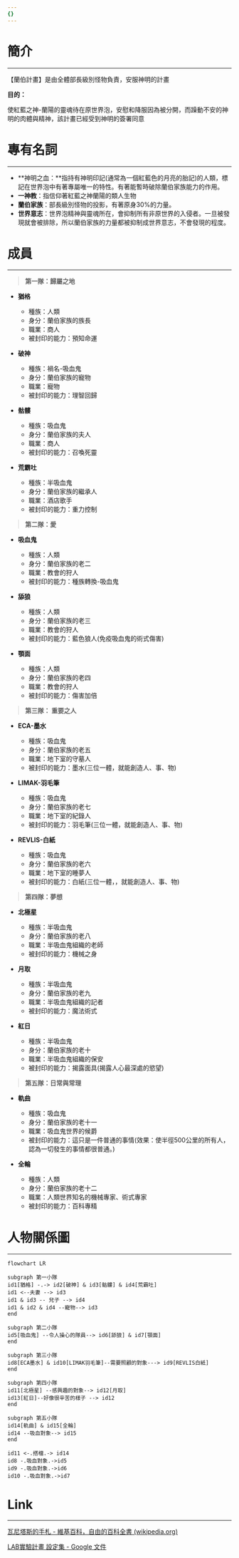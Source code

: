 ```yaml
---
{}
---
```

# 簡介

---

【蘭伯計畫】是由全體部長級別怪物負責，安服神明的計畫

**目的：**  
  
使紅藍之神-蘭陽的靈魂待在原世界泡，安慰和降服因為被分開，而躁動不安的神明的肉體與精神，該計畫已經受到神明的簽署同意

# 專有名詞

---

- **神明之血：**指持有神明印記(通常為一個紅藍色的月亮的胎記)的人類，標記在世界泡中有著專屬唯一的特性。有著能暫時破除蘭伯家族能力的作用。
- **一神教**：指信仰著紅藍之神蘭陽的類人生物
- **蘭伯家族**：部長級別怪物的投影，有著原身30%的力量。
- **世界意志**：世界泡精神與靈魂所在，會抑制所有非原世界的入侵者。一旦被發現就會被排除，所以蘭伯家族的力量都被抑制成世界意志，不會發現的程度。

# 成員

---

> **第一隊：歸屬之地**

- **猶格**
    - 種族：人類
    - 身分：蘭伯家族的族長
    - 職業：商人
    - 被封印的能力：預知命運

- **破神**
    - 種族：禍名-吸血鬼
    - 身分：蘭伯家族的寵物
    - 職業：寵物
    - 被封印的能力：理智回歸

- **骷髏**
    - 種族：吸血鬼
    - 身分：蘭伯家族的夫人
    - 職業：商人
    - 被封印的能力：召喚死靈

- **荒霸吐**
    - 種族：半吸血鬼
    - 身分：蘭伯家族的繼承人
    - 職業：酒店歌手
    - 被封印的能力：重力控制

> **第二隊：愛**

- **吸血鬼**
    - 種族：人類
    - 身分：蘭伯家族的老二
    - 職業：教會的狩人
    - 被封印的能力：種族轉換-吸血鬼

- **舔狼**
    - 種族：人類
    - 身分：蘭伯家族的老三
    - 職業：教會的狩人
    - 被封印的能力：藍色狼人(免疫吸血鬼的術式傷害)

- **顎面**
    - 種族：人類
    - 身分：蘭伯家族的老四
    - 職業：教會的狩人
    - 被封印的能力：傷害加倍

> **第三隊： 重要之人**

- **ECA-墨水**
    - 種族：吸血鬼
    - 身分：蘭伯家族的老五
    - 職業：地下室的守墓人
    - 被封印的能力：墨水(三位一體，就能創造人、事、物)

- **LIMAK-羽毛筆**
    - 種族：吸血鬼
    - 身分：蘭伯家族的老七
    - 職業：地下室的紀錄人
    - 被封印的能力：羽毛筆(三位一體，就能創造人、事、物)

- **REVLIS-白紙**
    - 種族：吸血鬼
    - 身分：蘭伯家族的老六
    - 職業：地下室的睡夢人
    - 被封印的能力：白紙(三位一體，，就能創造人、事、物)

> **第四隊：夢想**

- **北極星**
    - 種族：半吸血鬼
    - 身分：蘭伯家族的老八
    - 職業：半吸血鬼組織的老師
    - 被封印的能力：機械之身

- **月取**
    - 種族：半吸血鬼
    - 身分：蘭伯家族的老九
    - 職業：半吸血鬼組織的記者
    - 被封印的能力：魔法術式

- **紅日**
    - 種族：半吸血鬼
    - 身分：蘭伯家族的老十
    - 職業：半吸血鬼組織的保安
    - 被封印的能力：揭露面具(揭露人心最深處的慾望)

> **第五隊：日常與常理**

- **軌曲**
    - 種族：吸血鬼
    - 身分：蘭伯家族的老十一
    - 職業：吸血鬼世界的候爵
    - 被封印的能力：這只是一件普通的事情(效果：使半徑500公里的所有人，認為一切發生的事情都很普通。)

- **全輪**
    - 種族：人類
    - 身分：蘭伯家族的老十二
    - 職業：人類世界知名的機械專家、術式專家
    - 被封印的能力：百科專精

# 人物關係圖

---

```Mermaid
flowchart LR

subgraph 第一小隊
id1[猶格] -.-> id2[破神] & id3[骷髏] & id4[荒霸吐]
id1 <--夫妻 --> id3
id1 & id3 -- 兒子 --> id4
id1 & id2 & id4 --寵物--> id3 
end

subgraph 第二小隊
id5[吸血鬼] --令人操心的隊員--> id6[舔狼] & id7[顎面]
end

subgraph 第三小隊
id8[ECA墨水] & id10[LIMAK羽毛筆]--需要照顧的對象---> id9[REVLIS白紙]
end

subgraph 第四小隊
id11[北極星] --感興趣的對象--> id12[月取]
id13[紅日]--好像很辛苦的樣子 --> id12
end

subgraph 第五小隊
id14[軌曲] & id15[全輪]
id14 --吸血對象--> id15
end

id11 <-.搭檔.-> id14
id8 -.吸血對象.->id5
id9 -.吸血對象.->id6
id10 -.吸血對象.->id7
```

# Link

---

[瓦尼塔斯的手札 - 維基百科，自由的百科全書 (wikipedia.org)](https://zh.wikipedia.org/zh-tw/%E7%93%A6%E5%B0%BC%E5%A1%94%E6%96%AF%E7%9A%84%E6%89%8B%E6%9C%AD)

[LAB實驗計畫 設定集 - Google 文件](https://docs.google.com/document/d/1mjXD56oVvnDCla3-mCD-miCiGnxj5tXKwlnzksz0e5Y/edit)
